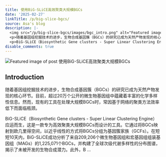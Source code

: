 ```yaml
---
title: 使用BiG-SLiCE高效聚类大规模BGCs
date: '2025-02-27'
linkTitle: /p/big-slice-bgcs/
source: Asa's blog
description: |-
  <img src="/p/big-slice-bgcs/images/bgc_intro.png" alt="Featured image of post 使用BiG-SLiCE高效聚类大规模BGCs" /><h2 id="introduction">Introduction</h2>
  <p>随着基因组挖掘技术的进步，生物合成基因簇（BGCs）的研究已成为天然产物发现的核心环节。目前，超过20万个公开的微生物基因组中蕴藏着丰富的化学多样性信息。然而，现有的工具在处理大规模BGCs时，常因基于网络的聚类方法效率低下而面临瓶颈。</p>
  <p>BiG-SLiCE（Biosynthetic Gene clusters - Super Linear Clustering Engine） 应运而生，这是一款专为高效聚类大规模BGCs而设计的工具。它通过将BGCs映射到欧几里得空间，以近乎线性的方式将BGCs分组为基因簇家族（GCFs）。在短短10天内，BiG-SLiCE成功分析了来自209,206个微生物基因组和宏基因组组装基因组（MAGs）的1,225,071个BGCs，并构建了全球次级代谢多样性的分布图谱，揭示了未被开发的生物合成潜力。此外，B ...
disable_comments: true
---
```

<img src="/p/big-slice-bgcs/images/bgc_intro.png" alt="Featured image of post 使用BiG-SLiCE高效聚类大规模BGCs" /><h2 id="introduction">Introduction</h2>
<p>随着基因组挖掘技术的进步，生物合成基因簇（BGCs）的研究已成为天然产物发现的核心环节。目前，超过20万个公开的微生物基因组中蕴藏着丰富的化学多样性信息。然而，现有的工具在处理大规模BGCs时，常因基于网络的聚类方法效率低下而面临瓶颈。</p>
<p>BiG-SLiCE（Biosynthetic Gene clusters - Super Linear Clustering Engine） 应运而生，这是一款专为高效聚类大规模BGCs而设计的工具。它通过将BGCs映射到欧几里得空间，以近乎线性的方式将BGCs分组为基因簇家族（GCFs）。在短短10天内，BiG-SLiCE成功分析了来自209,206个微生物基因组和宏基因组组装基因组（MAGs）的1,225,071个BGCs，并构建了全球次级代谢多样性的分布图谱，揭示了未被开发的生物合成潜力。此外，B ...
